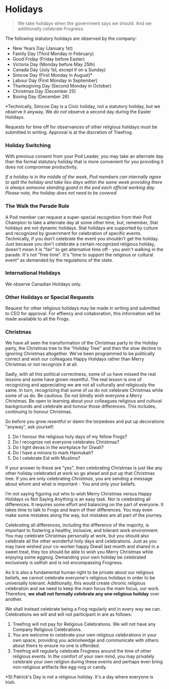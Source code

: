 # Holidays

> We take holidays when the government says we should.
> And we additionally celebrate Frogness.

The following statutory holidays are observed by the company:

- New Years Day (January 1st)
- Family Day (Third Monday in February)
- Good Friday (Friday before Easter)
- Victoria Day (Monday before May 25th)
- Canada Day (July 1st, except if on a Sunday)
- Simcoe Day (First Monday in August)*
- Labour Day (First Monday in September)
- Thanksgiving Day (Second Monday in October)
- Christmas Day (December 25)
- Boxing Day (December 26)

*Technically, Simcoe Day is a Civic holiday, not a statutory holiday, but we observe it anyway. We *do not* observe a second day during the Easter Holidays.

Requests for time off for observances of other religious holidays must be submitted in writing. Approval is at the discretion of Treefrog.

### Holiday Switching

With previous consent from your Pod Leader, you may take an alternate day than the formal statutory holiday that is more convenient for you providing it does not compromise productivity.

*If a holiday is in the middle of the week, Pod members can internally agree to split the holiday and take lieu days within the same week providing there is always someone standing guard in the pod each official working day. Please note, the holiday does not need to be covered.*

### The Walk the Parade Rule

A Pod member can request a super-special recognition from their Pod Champion to take a alternate day at some other time, but, remember, Stat holidays are not dynamic holidays. Stat holidays are supported by culture and recognized by government for celebration of specific events. Technically, if you don't celebrate the event you shouldn't get the holiday. Just because you don't celebrate a certain recognized religious holiday, doesn't mean it is "fair" to get alternative time off - you aren't walking in the parade. It's not "free time". It's "time to support the religious or cultural event" as demanded by the regulations of the state.

### International Holidays

We observe Canadian Holidays only.

### Other Holidays or Special Requests

Request for other religious holidays may be made in writing and submitted to CEO for approval. For effiency and collaboration, this information will be made available to all the Frogs.

### Christmas

We have all seen the transformation of the Christmas party to the Holiday party, the Christmas tree to the “Holiday Tree" and then the slow decline to ignoring Christmas altogether. We’ve been programmed to be politically correct and wish our colleagues Happy Holidays rather than Merry Christmas or not recognize it at all.

Sadly, with all this political correctness, some of us have missed the real lessons and some have grown resentful. The real lesson is one of recognizing and appreciating we are not all culturally and religiously the same. In turn, recognizing that some of us do not celebrate Christmas while some of us do. Be cautious. Do not blindly wish everyone a Merry Christmas. Be open to learning about your colleagues religious and cultural backgrounds and celebrate and honour those differences.  This includes, continuing to honour Christmas.

So before you grow resentful or damn the torpedoes and put up decorations "anyway", ask yourself:

1. Do I honour the religious holy days of my fellow Frogs?
2. Do I recognize not everyone celebrates Christmas?
3. Do I light devas in the workplace for Diwali?
4. Do I have a minora to mark Hannukah?
5. Do I celebrate Eid with Muslims?

If your answer to these are "yes", then celebrating Christmas is just like any other holiday celebrated at work so go ahead and put up that Christmas tree. If you are only celebrating *Christmas*, you are sending a message about whom and what is important - You and only your beliefs.

I’m not saying figuring out who to wish Merry Christmas versus Happy Holidays vs Not Saying Anything is an easy task. Nor is celebrating all differences. It requires some effort and balancing on the part of everyone. It takes time to talk to Frogs and learn of their differences. You may even make some mistakes along the way, but mistakes are all part of the journey.

Celebrating all differences, including the difference of the majority, is important to fostering a healthy, inclusive, and tolerant work environment. You may celebrate Christmas personally at work, but you should also celebrate all the other wonderful holy days and celebrations. Just as you may have wished your co-worker happy Diwali last month and shared in a sweet treat, they too should be able to wish you Merry Christmas while enjoying some eggnog. Demanding your own holiday be celebrated exclusively is selfish and is not encompassing Frogness.

As it is also a fundamental human right to be private about our religious beliefs, we cannot celebrate everyone's religious holidays in order to be universally tolerant. Additionally, this would create chronic religious celebration and we need to keep the main focus the main focus, our work. Therefore, **we shall not formally celebrate any one religious holiday** over another.

We shall instead celebrate being a Frog regularly and in every way we can. 
Celebrations we will and will not participant in are as follows: 

1. Treefrog will not pay for Religious Celebrations. We will not have any Company Religious Celebrations.
2. You are welcome to celebrate your own religious celebrations in your own space, providing you acknolwedge and communicate with others about theirs to ensure no one is offended.
3. Treefrog will regularly celebrate Frogness around the time of other religious events. In the comfort of your own mind, you may privately celebrate your own religion during these events and perhaps even bring non-religious artifacts like egg-nog or candy.

*St Patrick's Day is not a religious holiday. It's a day where everyone is Irish.








